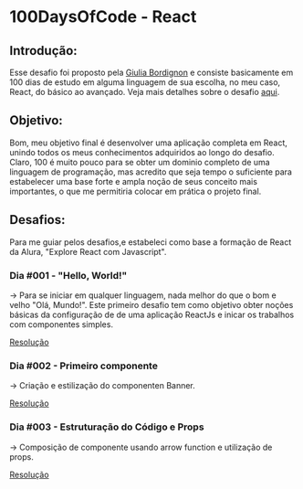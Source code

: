 # 100DaysOfCode - React

## Introdução:
Esse desafio foi proposto pela [Giulia Bordignon](https://github.com/sspacecoding/) e consiste basicamente em 100 dias de estudo em alguma linguagem de sua escolha, no meu caso, React, do básico ao avançado. Veja mais detalhes sobre o desafio [aqui](https://github.com/sspacecoding/100DiasSpaceCoders).

## Objetivo:
Bom, meu objetivo final é desenvolver uma aplicação completa em React, unindo todos os meus conhecimentos adquiridos ao longo do desafio. Claro, 100 é muito pouco para se obter um dominio completo de uma linguagem de programação, mas acredito que seja tempo o suficiente para estabelecer uma base forte e ampla noção de seus conceito mais importantes, o que me permitiria colocar em prática o projeto final.

## Desafios:
Para me guiar pelos desafios,e estabeleci como base a formação de React da Alura, "Explore React com Javascript".

### Dia #001 - "Hello, World!"
-> Para se iniciar em qualquer linguagem, nada melhor do que o bom e velho "Olá, Mundo!". Este primeiro desafio tem como objetivo obter noções básicas da configuração de de uma aplicação ReactJs e inicar os trabalhos com componentes simples.

[Resolução](https://github.com/Marcos1110/organo/tree/Day%23001)
 
### Dia #002 - Primeiro componente

-> Criação e estilização do componenten Banner.

[Resolução](https://github.com/Marcos1110/organo/tree/Day-002)

 ### Dia #003 - Estruturação do Código e Props

 -> Composição de componente usando arrow function e utilização de props.

[Resolução](https://github.com/Marcos1110/organo/tree/Day-003)
